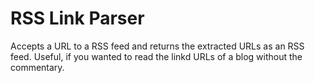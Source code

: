 # RSS Link Parser

Accepts a URL to a RSS feed and returns the extracted URLs as an RSS feed. Useful, if you wanted to read the linkd URLs of a blog without the commentary.
